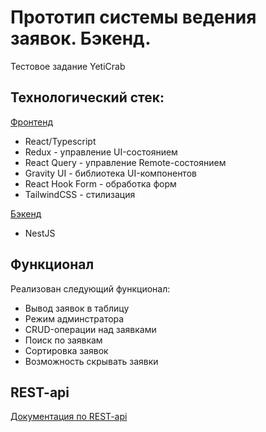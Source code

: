 # Прототип системы ведения заявок. Бэкенд.
Тестовое задание YetiCrab
## Технологический стек:
[Фронтенд](https://github.com/DyazZz/logistic-app-frontend)
- React/Typescript
- Redux - управление UI-состоянием
- React Query - управление Remote-состоянием
- Gravity UI - библиотека UI-компонентов
- React Hook Form - обработка форм
- TailwindCSS - стилизация

[Бэкенд](https://github.com/DyazZz/logistic-app-backend)
- NestJS


## Функционал
Реализован следующий функционал:
- Вывод заявок в таблицу
- Режим админстратора
- CRUD-операции над заявками
- Поиск по заявкам
- Сортировка заявок
- Возможность скрывать заявки


## REST-api
[Документация по REST-api](https://www.postman.com/altimetry-candidate-21400348/workspace/logistic-app/documentation/26693260-59d4a669-ec4b-4d09-926d-2c42df8f05cf)
